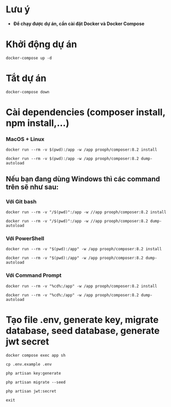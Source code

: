# Lưu ý

- **Để chạy được dự án, cần cài đặt Docker và Docker Compose**

# Khởi động dự án

```shell
docker-compose up -d
```

# Tắt dự án

```shell
docker-compose down
```

# Cài dependencies (composer install, npm install,...)

### MacOS + Linux

```shell
docker run --rm -v $(pwd):/app -w /app prooph/composer:8.2 install

docker run --rm -v $(pwd):/app -w /app prooph/composer:8.2 dump-autoload
```

## Nếu bạn đang dùng Windows thì các command trên sẽ như sau:

### Với Git bash

```shell
docker run --rm -v "/$(pwd)":/app -w //app prooph/composer:8.2 install

docker run --rm -v "/$(pwd)":/app -w //app prooph/composer:8.2 dump-autoload
```

### Với PowerShell

```shell
docker run --rm -v "$(pwd):/app" -w /app prooph/composer:8.2 install

docker run --rm -v "$(pwd):/app" -w /app prooph/composer:8.2 dump-autoload
```

### Với Command Prompt

```shell
docker run --rm -v "%cd%:/app" -w /app prooph/composer:8.2 install

docker run --rm -v "%cd%:/app" -w /app prooph/composer:8.2 dump-autoload
```

# Tạo file .env, generate key, migrate database, seed database, generate jwt secret

```shell
docker compose exec app sh

cp .env.example .env

php artisan key:generate

php artisan migrate --seed

php artisan jwt:secret

exit
```
